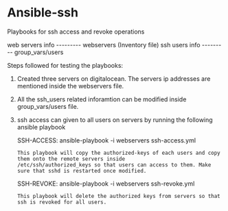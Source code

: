 # Ansible-ssh
Playbooks for ssh access and revoke operations

web servers info --------- webservers  (Inventory file)
ssh users info   --------- group_vars/users


Steps followed for testing the playbooks:

1) Created three servers on digitalocean. The servers ip addresses are mentioned inside the webservers file.
2) All the ssh_users related inforamtion can be modified inside group_vars/users file.
3) ssh access can given to all users on servers by running the following ansible playbook

    SSH-ACCESS:
       ansible-playbook -i webservers ssh-access.yml
       
       This playbook will copy the authorized-keys of each users and copy them onto the remote servers inside
       /etc/ssh/authorized_keys so that users can access to them. Make sure that sshd is restarted once modified.
     
    SSH-REVOKE:
       ansible-playbook -i webservers ssh-revoke.yml
  
       This playbook will delete the authorized keys from servers so that ssh is revoked for all users.
